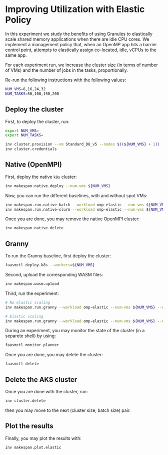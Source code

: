# Improving Utilization with Elastic Policy

In this experiment we study the benefits of using Granules to elastically
scale shared memory applications when there are idle CPU cores. We implement
a management policy that, when an OpenMP app hits a barrier control point,
attempts to elastically assign co-located, idle, vCPUs to the same app.

For each experiment run, we increase the cluster size (in terms of number of
VMs) and the number of jobs in the tasks, proportionally.

Re-run the following instructions with the following values:

```bash
NUM_VMS=8,16,24,32
NUM_TASKS=50,100,150,200
```

## Deploy the cluster

First, to deploy the cluster, run:

```bash
export NUM_VMS=
export NUM_TASKS=

inv cluster.provision --vm Standard_D8_v5 --nodes $((${NUM_VMS} + 1))
inv cluster.credentials
```

## Native (OpenMPI)

First, deploy the native `k8s` cluster:

```bash
inv makespan.native.deploy --num-vms ${NUM_VMS}
```

Now, you can run the different baselines, with and without spot VMs:

```bash
inv makespan.run.native-batch --workload omp-elastic --num-vms ${NUM_VMS} --num-tasks ${NUM_TASKS}
inv makespan.run.native-slurm --workload omp-elastic --num-vms ${NUM_VMS} --num-tasks ${NUM_TASKS}
```

Once you are done, you may remove the native OpenMPI cluster:

```bash
inv makespan.native.delete
```

## Granny

To run the Granny baseline, first deploy the cluster:

```bash
faasmctl deploy.k8s --workers=${NUM_VMS}
```

Second, upload the corresponding WASM files:

```bash
inv makespan.wasm.upload
```

Third, run the experiment:

```bash
# No elastic scaling
inv makespan.run.granny --workload omp-elastic --num-vms ${NUM_VMS} --num-tasks ${NUM_TASKS}

# Elastic scaling
inv makespan.run.granny --workload omp-elastic --num-vms ${NUM_VMS} --num-tasks ${NUM_TASKS} --elastic
```

During an experiment, you may monitor the state of the cluster (in a separete
shell) by using:

```bash
faasmctl monitor.planner
```

Once you are done, you may delete the cluster:

```bash
faasmctl delete
```

## Delete the AKS cluster

Once you are done with the cluster, run:

```bash
inv cluster.delete
```

then you may move to the next (cluster size, batch size) pair.

## Plot the results

Finally, you may plot the results with:

```bash
inv makespan.plot.elastic
```
